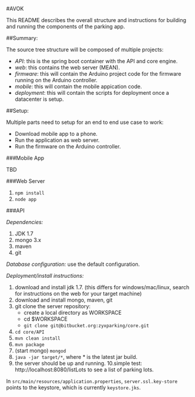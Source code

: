 #AVOK

This README describes the overall structure and instructions for building and running the components of the parking app.


##Summary:

The source tree structure will be composed of multiple projects:

- *API*: this is the spring boot container with the API and core engine.
- *web*: this contains the web server (MEAN).
- *firmware*: this will contain the Arduino project code for the firmware running on the Arduino controller.
- *mobile*: this will contain the mobile appication code.
- *deployment*: this will contain the scripts for deployment once a datacenter is setup.


##Setup:

Multiple parts need to setup for an end to end use case to work:

- Download mobile app to a phone.
- Run the application as web server.
- Run the firmware on the Arduino controller.

###Mobile App

TBD

###Web Server

1. `npm install`
2. `node app`

###API

*Dependencies:*

1. JDK 1.7
2. mongo 3.x
3. maven
4. git

*Database configuration:* use the default configuration.
	
*Deployment/install instructions:*
	
1. download and install jdk 1.7. (this differs for windows/mac/linux, search for instructions on the web for your target machine)
2. download and install mongo, maven, git
3. git clone the server repository:
	- create a local directory as WORKSPACE
	- cd $WORKSPACE
	- `git clone git@bitbucket.org:zyxparking/core.git`
4. `cd core/API`
5. `mvn clean install`
6. `mvn package`
7. (start mongo) `mongod`
8. `java -jar target/*`, where * is the latest jar build.
9. the server should be up and running.
10.simple test: http://localhost:8080/listLots to see a list of parking lots.

In `src/main/resources/application.properties`, `server.ssl.key-store` points to the keystore, which is currently `keystore.jks`.
